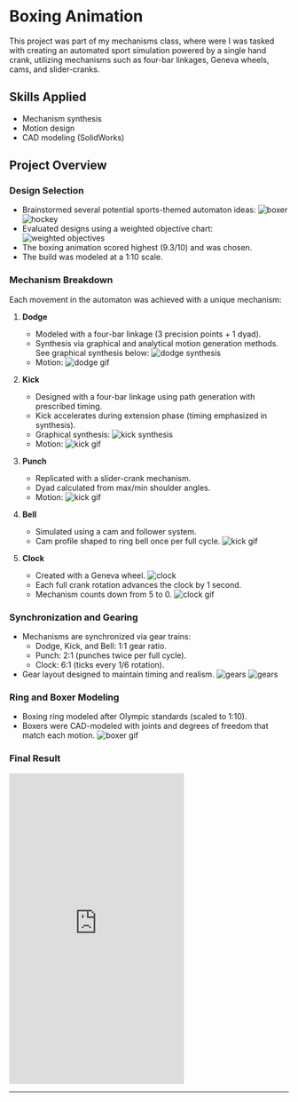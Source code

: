 # Boxing Animation

This project was part of my mechanisms class, where were I was tasked with creating an automated sport simulation powered by a single hand crank, utilizing mechanisms such as four-bar linkages, Geneva wheels, cams, and slider-cranks.

## Skills Applied
- Mechanism synthesis
- Motion design
- CAD modeling (SolidWorks)

## Project Overview

### Design Selection
- Brainstormed several potential sports-themed automaton ideas:
![boxer](./boxing_draft.jpg) ![hockey](./hockey_draft.jpg)
- Evaluated designs using a weighted objective chart:
![weighted objectives](./weighted_objectives.png)
- The boxing animation scored highest (9.3/10) and was chosen.
- The build was modeled at a 1:10 scale.

### Mechanism Breakdown

Each movement in the automaton was achieved with a unique mechanism:

1. **Dodge**
   - Modeled with a four-bar linkage (3 precision points + 1 dyad).
   - Synthesis via graphical and analytical motion generation methods. See graphical synthesis below:
   ![dodge synthesis](./dodge_synthesis.png)
   - Motion:
   ![dodge gif](./dodge_gif.gif)

2. **Kick**
   - Designed with a four-bar linkage using path generation with prescribed timing.
   - Kick accelerates during extension phase (timing emphasized in synthesis).
   - Graphical synthesis: ![kick synthesis](./kick_synthesis.png)
   - Motion:
   ![kick gif](./kiick_gif.gif)

3. **Punch**
   - Replicated with a slider-crank mechanism.
   - Dyad calculated from max/min shoulder angles.
   - Motion:
   ![kick gif](./punch_gif.gif)

4. **Bell**
   - Simulated using a cam and follower system.
   - Cam profile shaped to ring bell once per full cycle.
   ![kick gif](./bell_gif.gif)

5. **Clock**
   - Created with a Geneva wheel.
   ![clock](./clock_top.png)
   - Each full crank rotation advances the clock by 1 second.
   - Mechanism counts down from 5 to 0.
   ![clock gif](./clock1_gif.gif)

### Synchronization and Gearing
- Mechanisms are synchronized via gear trains:
  - Dodge, Kick, and Bell: 1:1 gear ratio.
  - Punch: 2:1 (punches twice per full cycle).
  - Clock: 6:1 (ticks every 1/6 rotation).
- Gear layout designed to maintain timing and realism.
 ![gears](./Under1.PNG)  ![gears](./back.PNG)  

### Ring and Boxer Modeling
- Boxing ring modeled after Olympic standards (scaled to 1:10).
- Boxers were CAD-modeled with joints and degrees of freedom that match each motion.
![boxer gif](./boxers_gif.gif)


### Final Result

<iframe width="315" height="560" src="https://www.youtube.com/embed/N5A6NhKn2TM?autoplay=0&playsinline=1" frameborder="0" allowfullscreen></iframe>

---
    
 
